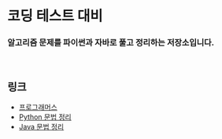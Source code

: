 # 코딩 테스트 대비

### 알고리즘 문제를 파이썬과 자바로 풀고 정리하는 저장소입니다. 

<br>

## 링크

- [프로그래머스](/Programmers)
- [Python 문법 정리](/Memo/파이썬정리.md)
- [Java 문법 정리](/Memo/자바정리.md)

